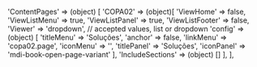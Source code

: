 'ContentPages' => (object) [
    'COPA02' => (object)[
        'ViewHome' => false,
        'ViewListMenu' => true,
        'ViewListPanel' => true,
        'ViewListFooter' => false,
        'Viewer' => 'dropdown', // accepted values, list or dropdown
        'config' => (object) [
            'titleMenu' => 'Soluções',
            'anchor' =>  false,
            'linkMenu' => 'copa02.page',
            'iconMenu' => '',
            'titlePanel' => 'Soluções',
            'iconPanel' => 'mdi-book-open-page-variant'
        ],
        'IncludeSections' => (object) []
    ],
],

